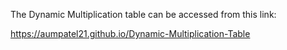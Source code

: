 The Dynamic Multiplication table can be accessed from this link:  

https://aumpatel21.github.io/Dynamic-Multiplication-Table
